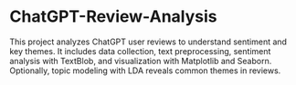 # ChatGPT-Review-Analysis
This project analyzes ChatGPT user reviews to understand sentiment and key themes. It includes data collection, text preprocessing, sentiment analysis with TextBlob, and visualization with Matplotlib and Seaborn. Optionally, topic modeling with LDA reveals common themes in reviews. 
